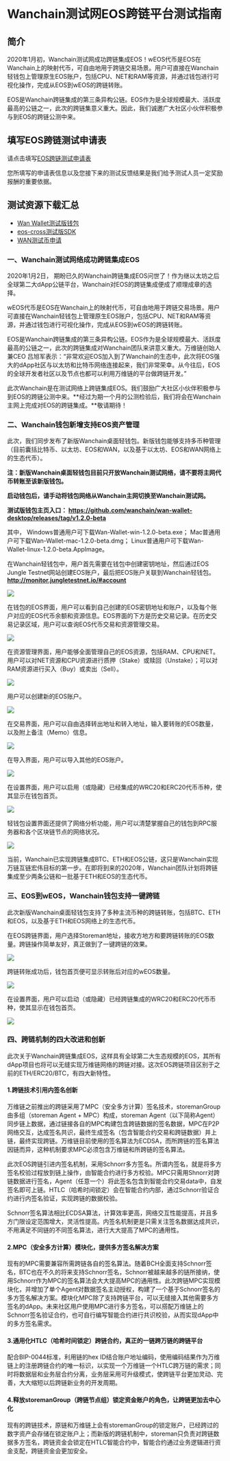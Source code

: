 # Wanchain测试网EOS跨链平台测试指南

## 简介

2020年1月初，Wanchain测试网成功跨链集成EOS！wEOS代币是EOS在Wanchain上的映射代币，可自由地用于跨链交易场景。用户可直接在Wanchain轻钱包上管理原生EOS账户，包括CPU、NET和RAM等资源，并通过钱包进行可视化操作，完成从EOS到wEOS的跨链转账。
 
EOS是Wanchain跨链集成的第三条异构公链。EOS作为是全球规模最大、活跃度最高的公链之一，此次的跨链集意义重大。因此，我们诚邀广大社区小伙伴积极参与到EOS的跨链公测中来。

## 填写EOS跨链测试申请表

请点击填写[EOS跨链测试申请表](https://wj.qq.com/s2/5335901/8851)

您所填写的申请表信息以及您接下来的测试反馈结果是我们给予测试人员一定奖励报酬的重要依据。

## 测试资源下载汇总

- [Wan Wallet测试版钱包](https://github.com/wanchain/wan-wallet-desktop/releases/tag/v1.2.0-beta)
- [eos-cross测试版SDK](https://github.com/wanchain/wanchain-js-sdk/tree/eos-cross)
- [WAN测试币申请](http://54.201.62.90/)



### 一、Wanchain测试网络成功跨链集成EOS
 
2020年1月2日， 期盼已久的Wanchain跨链集成EOS问世了！作为继以太坊之后全球第二大dApp公链平台，Wanchain对EOS的跨链集成便成了顺理成章的选择。
 
wEOS代币是EOS在Wanchain上的映射代币，可自由地用于跨链交易场景。用户可直接在Wanchain轻钱包上管理原生EOS账户，包括CPU、NET和RAM等资源，并通过钱包进行可视化操作，完成从EOS到wEOS的跨链转账。

<!--more-->

EOS是Wanchain跨链集成的第三条异构公链。EOS作为是全球规模最大、活跃度最高的公链之一，此次的跨链集成对Wanchain团队来讲意义重大。万维链创始人兼CEO 吕旭军表示：“非常欢迎EOS加入到了Wanchain的生态中，此次将EOS强大的dApp社区与以太坊和比特币网络连接起来，我们非常荣幸。从今往后，EOS的全球开发者社区以及节点也都可以利用万维链的平台做跨链开发。”
 
此次Wanchain是在测试网络上跨链集成EOS。我们鼓励广大社区小伙伴积极参与到EOS的跨链公测中来。**经过为期一个月的公测检验后，我们将会在Wanchain主网上完成对EOS的跨链集成。**敬请期待！
 
### 二、Wanchain钱包新增支持EOS资产管理
 
此次，我们同步发布了新版Wanchain桌面轻钱包。新版钱包能够支持多币种管理（目前囊括比特币、以太坊、EOS和WAN，以及基于以太坊、EOS和WAN网络上的生态代币）。
 
**注：新版Wanchain桌面轻钱包目前只开放Wanchain测试网络，请不要将主网代币转账至该新版钱包。**

**启动钱包后，请手动将钱包网络从Wanchain主网切换至Wanchain测试网。**

**测试版钱包主页入口：
https://github.com/wanchain/wan-wallet-desktop/releases/tag/v1.2.0-beta**

其中，
Windows普通用户可下载Wan-Wallet-win-1.2.0-beta.exe；
Mac普通用户可下载Wan-Wallet-mac-1.2.0-beta.dmg；
Linux普通用户可下载Wan-Wallet-linux-1.2.0-beta.AppImage。

在Wanchain轻钱包中，用户首先需要在钱包中创建密钥地址，然后通过EOS Jungle Testnet网站创建EOS账户，最后把EOS账户关联到Wanchain轻钱包。
**http://monitor.jungletestnet.io/#account**

![](https://www.wanchain.org/wp-content/uploads/2020/02/0102-01.png)

在钱包的EOS界面，用户可以看到自己创建的EOS密钥地址和账户，以及每个账户对应的EOS代币余额和资源信息。EOS界面的下方是历史交易记录。在历史交易记录区域，用户可以查询EOS代币交易和资源管理交易。

![](https://www.wanchain.org/wp-content/uploads/2020/02/0102-02.png)
 
在资源管理界面，用户能够全面管理自己的EOS资源，包括RAM、CPU和NET。用户可以对NET资源和CPU资源进行质押（Stake）或赎回（Unstake）；可以对RAM资源进行买入（Buy）或卖出（Sell）。

![](https://www.wanchain.org/wp-content/uploads/2020/02/0102-03.png)
 
用户可以创建新的EOS账户。

![](https://www.wanchain.org/wp-content/uploads/2020/02/0102-04.png)

在交易界面，用户可以自由选择转出地址和转入地址，输入要转账的EOS数量，以及附上备注（Memo）信息。

![](https://www.wanchain.org/wp-content/uploads/2020/02/0102-05.png)

在导入界面，用户可以导入其他的EOS账户。
 
![](https://www.wanchain.org/wp-content/uploads/2020/02/0102-06.png)

在设置界面，用户可以启用（或隐藏）已经集成的WRC20和ERC20代币币种，使其显示在钱包首页。

![](https://www.wanchain.org/wp-content/uploads/2020/02/0102-07.png)

轻钱包设置界面还提供了网络分析功能，用户可以清楚掌握自己的钱包到RPC服务器和各个区块链节点的网络状况。

![](https://www.wanchain.org/wp-content/uploads/2020/02/0102-08.png)

当前，Wanchain已实现跨链集成BTC、ETH和EOS公链，这只是Wanchain实现万链互链宏伟目标的第一步。在即将到来的2020年，Wanchain团队计划将跨链集成至少两条公链和一批基于ETH和EOS的生态代币。
 
### 三、EOS到wEOS，Wanchain钱包支持一键跨链 
 
此次新版Wanchain桌面轻钱包支持了多种主流币种的跨链转账，包括BTC、ETH和EOS，以及基于ETH和EOS网络上的生态代币。
 
在EOS跨链界面，用户选择Storeman地址，接收方地方和要跨链转账的EOS数量。跨链操作简单友好，真正做到了一键跨链的效果。

![](https://www.wanchain.org/wp-content/uploads/2020/02/0102-09.jpg)
 
跨链转账成功后，钱包首页便可显示转账后对应的wEOS数量。

![](https://www.wanchain.org/wp-content/uploads/2020/02/0102-10.png)
 
在设置界面，用户可以启动（或隐藏）已经跨链集成的WRC20和ERC20代币币种，使其显示在钱包首页。

![](https://www.wanchain.org/wp-content/uploads/2020/02/0102-11.png)

### 四、跨链机制的四大改进和创新
 
此次关于Wanchain跨链集成EOS，这样具有全球第二大生态规模的EOS，其所有dApp项目也将可以无缝实现万维链网络的跨链对接。这次EOS跨链项目区别于之前的ETH/ERC20/BTC，有四大新特性。
 
#### 1.跨链技术引用内签名创新

万维链之前推出的跨链采用了MPC（安全多方计算）签名技术，storemanGroup由多组（storeman Agent + MPC）构成，storeman Agent（以下简称Agent）同步链上数据，通过链接各自的MPC构建包含跨链数据的签名数据，MPC在P2P网络交互，达成签名共识，最终生成签名（包含智能合约交易和跨链数据）并上链，最终实现跨链。万维链目前使用的签名算法为ECDSA，而所跨链的签名算法因链而异，这种机制要求MPC必须包含万维链和所跨链的签名算法。

此次EOS跨链引进内签名机制，采用Schnorr多方签名。所谓内签名，就是将多方签名校验过程放到链上操作，由智能合约进行多方校验。MPC只需用Shnorr对跨链数据进行签名，Agent（任意一个）将此签名包含到智能合约交易data中，自发签名即可上链。HTLC（哈希时间锁定）会在智能合约内部，通过Schnorr验证合约进行内签名验证，实现跨链的数据校验。

Schnorr签名算法相比ECDSA算法，计算效率更高，网络交互性能提高，并且多方门限设定范围增大，灵活性提高。内签名机制更是只需关注签名数据达成共识，不用满足不同链的不同签名算法，进行大大提高了MPC的通用性。
 
#### 2.MPC（安全多方计算）模块化，提供多方签名解决方案

现有的MPC需要兼容所需跨链各自的签名算法。随着BCH全面支持Schnorr签名，BTC也在不久的将来支持Schnorr签名，Schnorr被越来越多的链所接纳，使用Schnorr作为MPC的签名算法会大大提高MPC的通用性。此次跨链MPC实现模块化，并增加了单个Agent对数据签名主动授权，构建了一个基于Schnorr签名的多方签名解决方案。模块化MPC除了支持跨链平台，可以无缝接入其他需要多方签名的dApp。未来社区用户使用MPC进行多方签名，可以搭配万维链上的Schnorr签名验证合约，也可自行编写智能合约进行共识校验，从而实现dApp中的多方签名需求。
 
#### 3.通用化HTLC（哈希时间锁定）跨链合约，真正的一链跨万链的跨链平台

配合BIP-0044标准，利用链的hex ID结合账户地址编码，使用编码结果作为万维链上的注册跨链合约的唯一标识，以实现一个万维链一个HTLC跨万链的需求；同时将数据层和业务层合约分离，业务层采用可升级模式，使跨链平台更加灵动、完善，大大缩短以后跨链新业务的开发周期。
 
#### 4.释放storemanGroup（跨链节点组）锁定资金账户的角色，让跨链更加去中心化

现有的跨链技术，原链和万维链上会有storemanGroup的锁定账户，已经跨过的数字资产会存储在锁定账户上；而新版的跨链机制中，storeman只负责对跨链数据多方签名，跨链资金会锁定在HTLC智能合约中，智能合约通过业务逻辑进行资金支配，跨链资金会更加安全。

